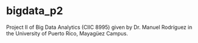 # bigdata_p2
Project II of Big Data Analytics (CIIC 8995) given by Dr. Manuel Rodríguez in the University of Puerto Rico, Mayagüez Campus.
